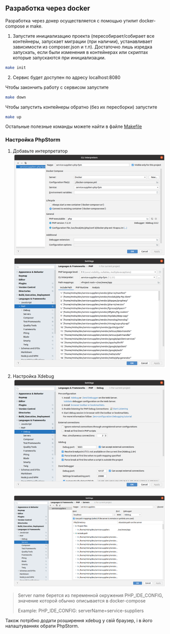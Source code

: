 ## Разработка через docker
Разработка через докер осуществляется с помощью утилит docker-compose и make.
1. Запустите инициализацию проекта (пересобирает/собирает все контейнеры, запускает миграции (при наличии), устанавливает
зависимости из composer.json и т.п).
Достаточно лишь изредка запускать, если были изменения в контейнерах или скриптах которые запускаются при инициализации.
```bash
make init
```

2. Сервис будет доступен по адресу localhost:8080

Чтобы закончить работу с сервисом запустите
```bash
make down
```

Чтобы запустить контейнеры обратно (без их пересборки) запустите
```bash
make up
```

Остальные полезные команды можете найти в файле [Makefile](/Makefile)

### Настройка PhpStorm
1. Добавьте интерпретатор
   ![Cli-interpreter settings](/docs/img/cli-interpreter.png?raw=true)
   ![Php settings](/docs/img/php-settings.png?raw=true)

2. Настройка Xdebug
   ![Debug settings](/docs/img/debug-settings.png?raw=true)

   ![Xdebug server settings](/docs/img/servers-settings.png?raw=true)

> Server name берется из переменной окружения PHP_IDE_CONFIG, значение которой обычно описывается в docker-compose
> 
> Example: PHP_IDE_CONFIG: serverName=service-suppliers

   Також потрібно додати розширення xdebug у свій браузер, і в його налаштуваннях обрати PhpStorm.